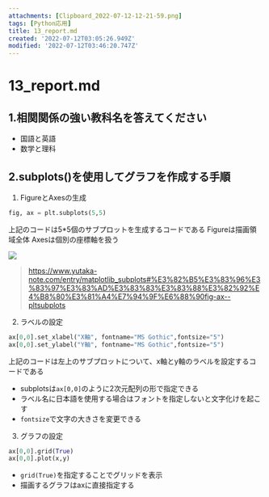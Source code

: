 ```yaml
---
attachments: [Clipboard_2022-07-12-12-21-59.png]
tags: [Python応用]
title: 13_report.md
created: '2022-07-12T03:05:26.949Z'
modified: '2022-07-12T03:46:20.747Z'
---
```


# 13_report.md
## 1.相関関係の強い教科名を答えてください
- 国語と英語
- 数学と理科

## 2.subplots()を使用してグラフを作成する手順

1. FigureとAxesの生成

```python
fig, ax = plt.subplots(5,5)
```
上記のコードは5*5個のサブプロットを生成するコードである
Figureは描画領域全体
Axesは個別の座標軸を扱う

![](@attachment/Clipboard_2022-07-12-12-21-59.png)
> https://www.yutaka-note.com/entry/matplotlib_subplots#%E3%82%B5%E3%83%96%E3%83%97%E3%83%AD%E3%83%83%E3%83%88%E3%82%92%E4%B8%80%E3%81%A4%E7%94%9F%E6%88%90fig-ax--pltsubplots

2. ラベルの設定

```python
ax[0,0].set_xlabel("X軸", fontname="MS Gothic",fontsize="5")
ax[0,0].set_ylabel("Y軸", fontname="MS Gothic",fontsize="5")
```
上記のコードは左上のサブプロットについて、x軸とy軸のラベルを設定するコードである
- subplotsは`ax[0,0]`のように2次元配列の形で指定できる
- ラベル名に日本語を使用する場合はフォントを指定しないと文字化けを起こす
- `fontsize`で文字の大きさを変更できる

3. グラフの設定
```python
ax[0,0].grid(True)
ax[0,0].plot(x,y)
```
- `grid(True)`を指定することでグリッドを表示
- 描画するグラフはaxに直接指定する

